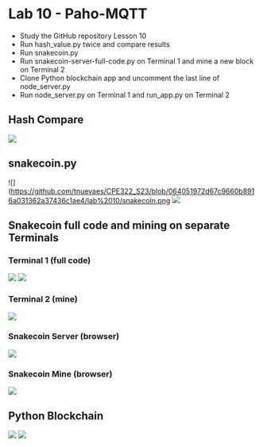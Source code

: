 # Lab 10 - Paho-MQTT
- Study the GitHub repository Lesson 10
- Run hash_value.py twice and compare results
- Run snakecoin.py
- Run snakecoin-server-full-code.py on Terminal 1 and mine a new block on Terminal 2
- Clone Python blockchain app and uncomment the last line of node_server.py
- Run node_server.py on Terminal 1 and run_app.py on Terminal 2

## Hash Compare
![](https://github.com/tnuevaes/CPE322_S23/blob/064051972d67c9660b8916a031362a37436c1ae4/lab%2010/hash_compare.png)

## snakecoin.py
![](https://github.com/tnuevaes/CPE322_S23/blob/064051972d67c9660b8916a031362a37436c1ae4/lab%2010/snakecoin.png
![](https://github.com/tnuevaes/CPE322_S23/blob/064051972d67c9660b8916a031362a37436c1ae4/lab%2010/snakecoin2.png)

## Snakecoin full code and mining on separate Terminals

### Terminal 1 (full code)

![](https://github.com/tnuevaes/CPE322_S23/blob/064051972d67c9660b8916a031362a37436c1ae4/lab%2010/Terminal1_snakecoin_fullcode.png)
![](https://github.com/tnuevaes/CPE322_S23/blob/064051972d67c9660b8916a031362a37436c1ae4/lab%2010/Terminal1_snakecoin_fullcode2.png)

### Terminal 2 (mine)

![](https://github.com/tnuevaes/CPE322_S23/blob/064051972d67c9660b8916a031362a37436c1ae4/lab%2010/Terminal2_snakecoin_mine.png)

### Snakecoin Server (browser)
![](https://github.com/tnuevaes/CPE322_S23/blob/064051972d67c9660b8916a031362a37436c1ae4/lab%2010/browser_snakecoinserver.png)
### Snakecoin Mine (browser)
![](https://github.com/tnuevaes/CPE322_S23/blob/064051972d67c9660b8916a031362a37436c1ae4/lab%2010/browser_snakecoinmine.png)

## Python Blockchain

![](https://github.com/tnuevaes/CPE322_S23/blob/064051972d67c9660b8916a031362a37436c1ae4/lab%2010/python_blockchain1.png)
![](https://github.com/tnuevaes/CPE322_S23/blob/064051972d67c9660b8916a031362a37436c1ae4/lab%2010/python_blockchain2.png)
